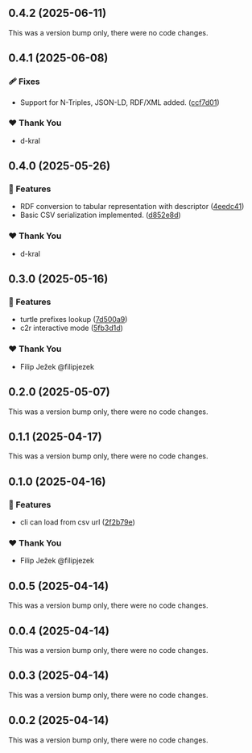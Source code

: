 ## 0.4.2 (2025-06-11)

This was a version bump only, there were no code changes.

## 0.4.1 (2025-06-08)

### 🩹 Fixes

- Support for N-Triples, JSON-LD, RDF/XML added. ([ccf7d01](https://github.com/S0ft1/CSVW-RDF-convertor/commit/ccf7d01))

### ❤️ Thank You

- d-kral

## 0.4.0 (2025-05-26)

### 🚀 Features

- RDF conversion to tabular representation with descriptor ([4eedc41](https://github.com/S0ft1/CSVW-RDF-convertor/commit/4eedc41))
- Basic CSV serialization implemented. ([d852e8d](https://github.com/S0ft1/CSVW-RDF-convertor/commit/d852e8d))

### ❤️ Thank You

- d-kral

## 0.3.0 (2025-05-16)

### 🚀 Features

- turtle prefixes lookup ([7d500a9](https://github.com/S0ft1/CSVW-RDF-convertor/commit/7d500a9))
- c2r interactive mode ([5fb3d1d](https://github.com/S0ft1/CSVW-RDF-convertor/commit/5fb3d1d))

### ❤️ Thank You

- Filip Ježek @filipjezek

## 0.2.0 (2025-05-07)

This was a version bump only, there were no code changes.

## 0.1.1 (2025-04-17)

This was a version bump only, there were no code changes.

## 0.1.0 (2025-04-16)

### 🚀 Features

- cli can load from csv url ([2f2b79e](https://github.com/S0ft1/CSSW-RDF-convertor/commit/2f2b79e))

### ❤️ Thank You

- Filip Ježek @filipjezek

## 0.0.5 (2025-04-14)

This was a version bump only, there were no code changes.

## 0.0.4 (2025-04-14)

This was a version bump only, there were no code changes.

## 0.0.3 (2025-04-14)

This was a version bump only, there were no code changes.

## 0.0.2 (2025-04-14)

This was a version bump only, there were no code changes.
